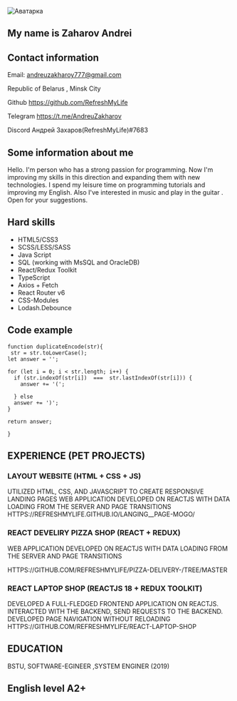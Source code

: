 
![Аватарка](https://sun9-79.userapi.com/impg/QpY0BTQyYiUR0hBqVhfc3nRs0eWbsJCblfxkSg/tUeRt05zV24.jpg?size=810x1080&quality=96&sign=c82145fe72e983b2fb17709706d7d0f1&type=album)
## My name is Zaharov Andrei
 
## Contact information

Email: andreuzakharoy777@gmail.com

Republic of Belarus , Minsk City

 Github https://github.com/RefreshMyLife
 
 Telegram https://t.me/AndreuZakharov
 
 Discord Андрей Захаров(RefreshMyLife)#7683
 
 ## Some information about me
 
 Hello. I'm person who has a
strong passion for
programming. Now I'm
improving my skills in this
direction and expanding
them with new
technologies. I spend my
leisure time on
programming tutorials and
improving my English. Also
I've interested in music and
play in the guitar . Open for
your suggestions.

## Hard skills

+ HTML5/CSS3
+ SCSS/LESS/SASS
+ Java Script
+ SQL (working with
MsSQL and OracleDB)
+ React/Redux Toolkit
+ TypeScript
+ Axios + Fetch
+ React Router v6
+ CSS-Modules 
+ Lodash.Debounce


## Code example
  
  ```
  function duplicateEncode(str){
   str = str.toLowerCase();
  let answer = '';
 
  for (let i = 0; i < str.length; i++) {
    if (str.indexOf(str[i])  ===  str.lastIndexOf(str[i])) {
      answer += '(';
     
    } else
    answer += ')';
  }

  return answer;

  }
  ```


## EXPERIENCE (PET PROJECTS)

### LAYOUT WEBSITE (HTML + CSS + JS)

UTILIZED HTML, CSS, AND JAVASCRIPT
TO CREATE RESPONSIVE LANDING PAGES
WEB APPLICATION DEVELOPED ON REACTJS WITH DATA
LOADING FROM THE SERVER AND PAGE TRANSITIONS
HTTPS://REFRESHMYLIFE.GITHUB.IO/LANGING__PAGE-MOGO/

### REACT DEVELIRY PIZZA SHOP (REACT + REDUX)


WEB APPLICATION DEVELOPED ON REACTJS WITH DATA
LOADING FROM THE SERVER AND PAGE TRANSITIONS

HTTPS://GITHUB.COM/REFRESHMYLIFE/PIZZA-DELIVERY-/TREE/MASTER

### REACT LAPTOP SHOP (REACTJS 18 + REDUX TOOLKIT)

DEVELOPED A FULL-FLEDGED FRONTEND APPLICATION
ON REACTJS. INTERACTED WITH THE BACKEND, SEND
REQUESTS TO THE BACKEND. DEVELOPED PAGE
NAVIGATION WITHOUT RELOADING
HTTPS://GITHUB.COM/REFRESHMYLIFE/REACT-LAPTOP-SHOP

## EDUCATION
BSTU, SOFTWARE-EGINEER ,SYSTEM ENGINER (2019)

## English level A2+

